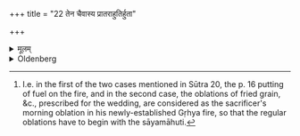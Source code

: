 +++
title = "22 तेन चैवास्य प्रातराहुतिर्हुता"

+++

<details><summary>मूलम्</summary>

तेन चैवास्य प्रातराहुतिर्हुता भवतीति २२
</details>

<details><summary>Oldenberg</summary>

22. [^9]  Thereby his morning oblation has been offered.


[^9]:  I.e. in the first of the two cases mentioned in Sūtra 20, the p. 16 putting of fuel on the fire, and in the second case, the oblations of fried grain, &c., prescribed for the wedding, are considered as the sacrificer's morning oblation in his newly-established Gṛhya fire, so that the regular oblations have to begin with the sāyamāhuti.
</details>
